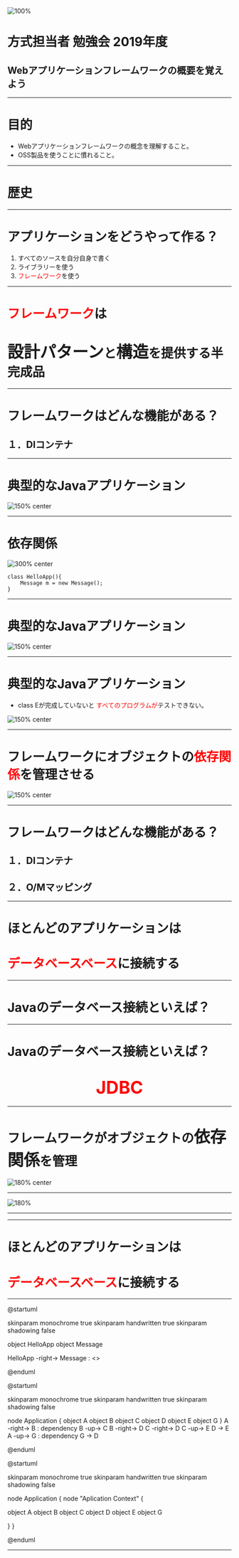 <!-- $theme: default -->
<!-- footer: 方式設計勉強会 2019 -->
<!-- $size: 16:9 -->
<!-- page_number: true -->

![100%](https://www.kirin.co.jp/common/images/head_logo_001.jpg) 
# 方式担当者 勉強会 2019年度
## Webアプリケーションフレームワークの概要を覚えよう

---

# 目的

- Webアプリケーションフレームワークの概念を理解すること。
- OSS製品を使うことに慣れること。

---

# 歴史


---

# アプリケーションをどうやって作る？

1. すべてのソースを自分自身で書く
2. ライブラリーを使う
3. <span style="color: red; ">フレームワーク</span>を使う


---

# <span style="color: red; ">フレームワーク</span>は 
# <span style="font-size: 130%">設計パターン</span>と<span style="font-size: 130%">構造</span>を提供する半完成品

---

# フレームワークはどんな機能がある？

## １．DIコンテナ

---
# 典型的なJavaアプリケーション

![150% center](https://www.plantuml.com/plantuml/img/NP0z3i8m34PtdyBgtWimGDCVzH288JIX2RHEbBZgWBWxRKGaL0_sizytkOei0o_p111VbhmCSiRPaHjCSBD63el-CqQIMeDbrdHKqKZbLaiZFkGKDG0vfL5uFzb1idM4Rt3tfnuOHOOwGvEXpT1bwE430ijWHyFb6MiyON75lIwftmgeiLpyvfgTSh25vh2aJ0SjfY5-XnwXnnI1IfFQNl45)

---

# 依存関係

![300% center](https://www.plantuml.com/plantuml/img/NSun3i8m343HFQVm1Ne1L4LbO-4GfZ5988aZsr6lNnWY8SQlj_nD3SL6BSxfExUEWXKgDzwJS2Km6VGZ2Liu99jH-oTD6FZ8BS8JYv9p_7ZHRd2ZKlZQ--mxgMBy-0HO9CTaYvy45rZNeUIzSnkryBqx0G00)


```
class HelloApp(){
    Message m = new Message();
}
```

---

# 典型的なJavaアプリケーション

![150% center](https://www.plantuml.com/plantuml/img/NP1B3eCm30NtFeKlm0Mwg0WVSOwKk2GjSQB425LLxrv0ZLInylYzaHUki-WaYvy1yjDnr4bxz873Q5FmX98M-ckiPhCc9q9yhhBL9goE9xphEHC01qEeOfpTgCK5nZU4suD6GLMWAT0Mw0hq1GRuWC8gkSbATSK6BsWe4XlYyGKDLalSudQdudJGdfR3wQ73OwXVC20CU2XGRmVtBtm1)

---

# 典型的なJavaアプリケーション
- class Eが完成していないと<span style="color : red ;"> すべてのプログラムが</span>テストできない。

![150% center](https://www.plantuml.com/plantuml/img/NP1B3eCm30NtFeKlm0Mwg0WVSOwKk2GjSQB425LLxrv0ZLInylYzaHUki-WaYvy1yjDnr4bxz873Q5FmX98M-ckiPhCc9q9yhhBL9goE9xphEHC01qEeOfpTgCK5nZU4suD6GLMWAT0Mw0hq1GRuWC8gkSbATSK6BsWe4XlYyGKDLalSudQdudJGdfR3wQ73OwXVC20CU2XGRmVtBtm1)

---


# フレームワークにオブジェクトの<span style="color: red">依存関係</span>を管理させる


![150% center](https://www.plantuml.com/plantuml/img/ZP5Tgi8m48NViuh1TxSWjbKt8Jx4PZJHTbAIAGhYWvUx0ZTmLt9nCNKXZahzGyG9X3DpvZiGqe-i0zTbeQJYqb6bWowXzEHp6to9mA761yTgCglWc95UhMYryIj7SvZf8g84aZS8ILKLBjViFC7cEkeazr7cYN7D7V6KdoumPnYrOjYAGIio2M24uEQMGG7aXOuHHcVP_EoF_uTczzli_kHMI0REoosQlaMpRz3a0RsHwKTIRUL8PT0TMsSCqgJRavUbJ_rG9K_zG8Y-P5m-v0G0)



---

# フレームワークはどんな機能がある？

## １．DIコンテナ
## ２．O/Mマッピング



---

# ほとんどのアプリケーションは
# <span style="color: red;">データベースベース</span>に接続する


---

# Javaのデータベース接続といえば？

---

# Javaのデータベース接続といえば？

# <center><span style="font-size: 140%; color : red ">JDBC</center>
  

---

# フレームワークがオブジェクトの<span style="font-size: 130%">依存関係</span>を管理

![180% center](https://www.plantuml.com/plantuml/img/NOzH2W8n34J_Sugo9zcwYkU8RRJLDYbjblrOlBiLAOhCpsCU3CpS5AkkEG6qH-I25RF9mk92bKn6wqe_9Y3xhKPLud_L0dhP8j_C5LCZ063nP6mfAJhKA6psJpNPRxK8zosTkWEvtCcfiGCE0vO1nm6d0MU0Pm_0JEpVDru0)

---


![180%](https://www.plantuml.com/plantuml/img/ZP5D2W8n38NtFKLmxnN4cL4l8IxgDDhgJ3gq4HVYGl44Ni2JY8SP3s9KnZz4JA6yvELxKDgDh0Cloa99nRcZIWTTGkd9vpRu4e730bySgyaiWsD6-hIYrSOl7KrXeek84aZU82HLLRXSi_C4g_kebJn7cIV9ufPuoezdc3CC6j5lHAyHcGGmGd1Jow00yaB728EhhBVxy_5KRtRrvY2tGZ9mNMxGz2kQ_OCcB-Y3J7-IQYr7AeFsq3fZa4RjZhmiVUlxAddhUq9q9UFs8HS0)


---


---


# ほとんどのアプリケーションは
# <span style="color: red;">データベースベース</span>に接続する


---




@startuml

skinparam monochrome true
skinparam handwritten true
skinparam shadowing false

object HelloApp
object Message

HelloApp -right-> Message : <<use>>

@enduml


@startuml

skinparam monochrome true
skinparam handwritten true
skinparam shadowing false

node Application {
object A
object B
object C
object D
object E
object G
}
A -right-> B : dependency
B -up-> C
B -right-> D
C -right-> D
C -up-> E
D -> E
A -up-> G : dependency
G -> D

@enduml

@startuml

skinparam monochrome true
skinparam handwritten true
skinparam shadowing false


node Application {
node "Aplication Context" {

object A
object B
object C
object D
object E
object G

}
}



@enduml

---

